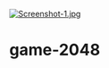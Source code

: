 [![Screenshot-1.jpg](https://i.postimg.cc/ZR6wnbcF/Screenshot-1.jpg)](https://postimg.cc/KkvPsyCR)


# game-2048
